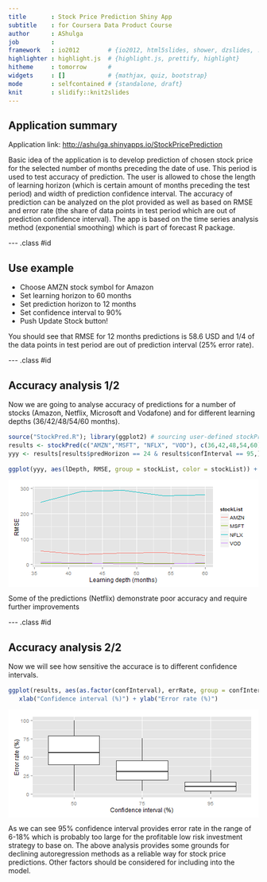 ```yaml
---
title       : Stock Price Prediction Shiny App
subtitle    : for Coursera Data Product Course
author      : AShulga
job         : 
framework   : io2012        # {io2012, html5slides, shower, dzslides, ...}
highlighter : highlight.js  # {highlight.js, prettify, highlight}
hitheme     : tomorrow      # 
widgets     : []            # {mathjax, quiz, bootstrap}
mode        : selfcontained # {standalone, draft}
knit        : slidify::knit2slides
---
```



## Application summary

Application link: http://ashulga.shinyapps.io/StockPricePrediction

Basic idea of the application is to develop prediction of chosen stock price for the selected number of months preceding the date of use. This period is used to test accuracy of prediction. The user is allowed to chose the length of learning horizon (which is certain amount of months preceding the test period) and width of prediction confidence interval. The accuracy of prediction can be analyzed on the plot provided as well as based on RMSE and error rate (the share of data points in test period which are out of prediction confidence interval). The app is based on the time series analysis method (exponential smoothing) which is part of forecast R package. 


--- .class #id 

## Use example

- Choose AMZN stock symbol for Amazon
- Set learning horizon to 60 months
- Set prediction horizon to 12 months
- Set confidence interval to 90%
- Push Update Stock button!

You should see that RMSE for 12 months predictions is 58.6 USD and 1/4 of the data points in test period are out of prediction interval (25% error rate).

--- .class #id 

## Accuracy analysis 1/2

Now we are going to analyse accuracy of predictions for a number of stocks (Amazon, Netflix, Microsoft and Vodafone) and for different learning depths (36/42/48/54/60 months).

```r
source("StockPred.R"); library(ggplot2) # sourcing user-defined stockPred function
results <- stockPred(c("AMZN","MSFT", "NFLX", "VOD"), c(36,42,48,54,60), 24, c(50,75,95))
yyy <- results[results$predHorizon == 24 & results$confInterval == 95,]
```


```r
ggplot(yyy, aes(lDepth, RMSE, group = stockList, color = stockList)) + geom_line() + xlab("Learning depth (months)")
```

<img src="assets/fig/unnamed-chunk-2-1.png" title="plot of chunk unnamed-chunk-2" alt="plot of chunk unnamed-chunk-2" style="display: block; margin: auto;" />

Some of the predictions (Netflix) demonstrate poor accuracy and require further improvements

--- .class #id 

## Accuracy analysis 2/2

Now we will see how sensitive the accurace is to different confidence intervals. 

```r
ggplot(results, aes(as.factor(confInterval), errRate, group = confInterval)) + geom_boxplot() + 
   xlab("Confidence interval (%)") + ylab("Error rate (%)")
```

<img src="assets/fig/unnamed-chunk-3-1.png" title="plot of chunk unnamed-chunk-3" alt="plot of chunk unnamed-chunk-3" style="display: block; margin: auto;" />

As we can see 95% confidence interval provides error rate in the range of 6-18% which is probably too large for the profitable low risk investment strategy to base on. 
The above analysis provides some grounds for declining autoregression methods as a reliable way for stock price predictions. Other factors should be considered for including into the model.  
